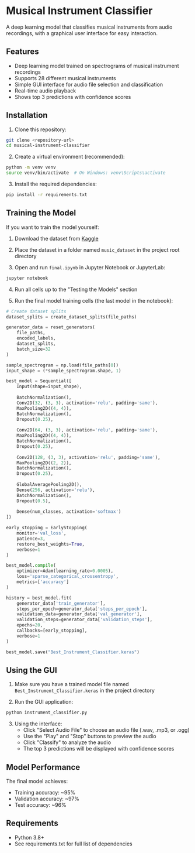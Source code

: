 # Musical Instrument Classifier

A deep learning model that classifies musical instruments from audio recordings, with a graphical user interface for easy interaction.

## Features
- Deep learning model trained on spectrograms of musical instrument recordings
- Supports 28 different musical instruments
- Simple GUI interface for audio file selection and classification
- Real-time audio playback
- Shows top 3 predictions with confidence scores

## Installation

1. Clone this repository:
```bash
git clone <repository-url>
cd musical-instrument-classifier
```

2. Create a virtual environment (recommended):
```bash
python -m venv venv
source venv/bin/activate  # On Windows: venv\Scripts\activate
```

3. Install the required dependencies:
```bash
pip install -r requirements.txt
```

## Training the Model

If you want to train the model yourself:

1. Download the dataset from [Kaggle](https://www.kaggle.com/datasets/abdulvahap/music-instrunment-sounds-for-classification)

2. Place the dataset in a folder named `music_dataset` in the project root directory

3. Open and run `final.ipynb` in Jupyter Notebook or JupyterLab:
```bash
jupyter notebook
```

4. Run all cells up to the "Testing the Models" section

5. Run the final model training cells (the last model in the notebook):
```python
# Create dataset splits
dataset_splits = create_dataset_splits(file_paths)

generator_data = reset_generators(
    file_paths,
    encoded_labels,
    dataset_splits,
    batch_size=32
)

sample_spectrogram = np.load(file_paths[0])
input_shape = (*sample_spectrogram.shape, 1)

best_model = Sequential([
    Input(shape=input_shape),
    
    BatchNormalization(),
    Conv2D(32, (3, 3), activation='relu', padding='same'),
    MaxPooling2D((4, 4)),
    BatchNormalization(),
    Dropout(0.25),
    
    Conv2D(64, (3, 3), activation='relu', padding='same'),
    MaxPooling2D((4, 4)),
    BatchNormalization(),
    Dropout(0.25),
    
    Conv2D(128, (3, 3), activation='relu', padding='same'),
    MaxPooling2D((2, 2)),
    BatchNormalization(),
    Dropout(0.25),
    
    GlobalAveragePooling2D(),
    Dense(256, activation='relu'),
    BatchNormalization(),
    Dropout(0.5),
    
    Dense(num_classes, activation='softmax')
])

early_stopping = EarlyStopping(
    monitor='val_loss',
    patience=3,
    restore_best_weights=True,
    verbose=1
)

best_model.compile(
    optimizer=Adam(learning_rate=0.0005),
    loss='sparse_categorical_crossentropy',
    metrics=['accuracy']
)

history = best_model.fit(
    generator_data['train_generator'],
    steps_per_epoch=generator_data['steps_per_epoch'],
    validation_data=generator_data['val_generator'],
    validation_steps=generator_data['validation_steps'],
    epochs=20,
    callbacks=[early_stopping],
    verbose=1
)

best_model.save("Best_Instrument_Classifier.keras")
```

## Using the GUI

1. Make sure you have a trained model file named `Best_Instrument_Classifier.keras` in the project directory

2. Run the GUI application:
```bash
python instrument_classifier.py
```

3. Using the interface:
   - Click "Select Audio File" to choose an audio file (.wav, .mp3, or .ogg)
   - Use the "Play" and "Stop" buttons to preview the audio
   - Click "Classify" to analyze the audio
   - The top 3 predictions will be displayed with confidence scores

## Model Performance

The final model achieves:
- Training accuracy: ~95%
- Validation accuracy: ~97%
- Test accuracy: ~96%


## Requirements

- Python 3.8+
- See requirements.txt for full list of dependencies

